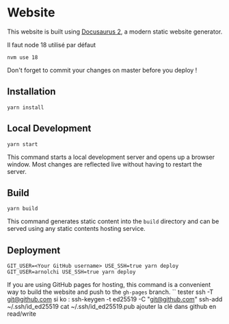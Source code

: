 # Website

This website is built using [Docusaurus 2](https://docusaurus.io/), a modern static website generator.

Il faut node 18  utilisé par défaut 
```console 
nvm use 18
```

Don't forget to commit your changes on master before you deploy !

## Installation

```console
yarn install
```

## Local Development

```console
yarn start
```

This command starts a local development server and opens up a browser window. Most changes are reflected live without having to restart the server.

## Build

```console
yarn build
```

This command generates static content into the `build` directory and can be served using any static contents hosting service.

## Deployment

```console
GIT_USER=<Your GitHub username> USE_SSH=true yarn deploy
GIT_USER=arnolchi USE_SSH=true yarn deploy
```

If you are using GitHub pages for hosting, this command is a convenient way to build the website and push to the `gh-pages` branch.
``
tester  ssh -T git@github.com
si ko : 
ssh-keygen -t ed25519 -C "git@github.com"
ssh-add ~/.ssh/id_ed25519
cat ~/.ssh/id_ed25519.pub
ajouter la clé dans github en read/write
